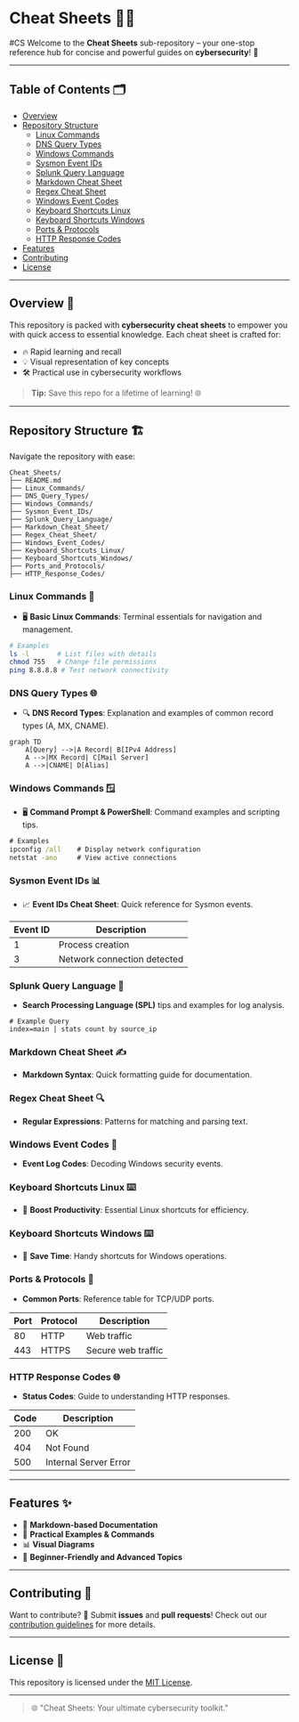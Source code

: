 # Cheat Sheets 📜✨
#CS 
Welcome to the **Cheat Sheets** sub-repository – your one-stop reference hub for concise and powerful guides on **cybersecurity**! 🚀

---

## Table of Contents 🗂️

- [Overview](#overview-)
- [Repository Structure](#repository-structure-)
  - [Linux Commands](#linux-commands-)
  - [DNS Query Types](#dns-query-types-)
  - [Windows Commands](#windows-commands-)
  - [Sysmon Event IDs](#sysmon-event-ids-)
  - [Splunk Query Language](#splunk-query-language-)
  - [Markdown Cheat Sheet](#markdown-cheat-sheet-)
  - [Regex Cheat Sheet](#regex-cheat-sheet-)
  - [Windows Event Codes](#windows-event-codes-)
  - [Keyboard Shortcuts Linux](#keyboard-shortcuts-linux-)
  - [Keyboard Shortcuts Windows](#keyboard-shortcuts-windows-)
  - [Ports & Protocols](#ports--protocols-)
  - [HTTP Response Codes](#http-response-codes-)
- [Features](#features-)
- [Contributing](#contributing-)
- [License](#license-)

---

## Overview 🌟

This repository is packed with **cybersecurity cheat sheets** to empower you with quick access to essential knowledge. Each cheat sheet is crafted for:

- 🔥 Rapid learning and recall
- 💡 Visual representation of key concepts
- 🛠️ Practical use in cybersecurity workflows

> **Tip:** Save this repo for a lifetime of learning! 🌐

---

## Repository Structure 🏗️

Navigate the repository with ease:

```
Cheat_Sheets/
├── README.md
├── Linux_Commands/
├── DNS_Query_Types/
├── Windows_Commands/
├── Sysmon_Event_IDs/
├── Splunk_Query_Language/
├── Markdown_Cheat_Sheet/
├── Regex_Cheat_Sheet/
├── Windows_Event_Codes/
├── Keyboard_Shortcuts_Linux/
├── Keyboard_Shortcuts_Windows/
├── Ports_and_Protocols/
├── HTTP_Response_Codes/
```

### Linux Commands 🐧
- 🖥️ **Basic Linux Commands**: Terminal essentials for navigation and management.

```bash
# Examples
ls -l       # List files with details
chmod 755   # Change file permissions
ping 8.8.8.8 # Test network connectivity
```

### DNS Query Types 🌐
- 🔍 **DNS Record Types**: Explanation and examples of common record types (A, MX, CNAME).

```mermaid
graph TD
    A[Query] -->|A Record| B[IPv4 Address]
    A -->|MX Record| C[Mail Server]
    A -->|CNAME| D[Alias]
```

### Windows Commands 🪟
- 🖥️ **Command Prompt & PowerShell**: Command examples and scripting tips.

```cmd
# Examples
ipconfig /all    # Display network configuration
netstat -ano     # View active connections
```

### Sysmon Event IDs 📊
- 📈 **Event IDs Cheat Sheet**: Quick reference for Sysmon events.

| Event ID | Description                        |
|----------|------------------------------------|
| 1        | Process creation                  |
| 3        | Network connection detected       |

### Splunk Query Language 🔎
- **Search Processing Language (SPL)** tips and examples for log analysis.

```spl
# Example Query
index=main | stats count by source_ip
```

### Markdown Cheat Sheet ✍️
- **Markdown Syntax**: Quick formatting guide for documentation.

### Regex Cheat Sheet 🔍
- **Regular Expressions**: Patterns for matching and parsing text.

### Windows Event Codes 🚦
- **Event Log Codes**: Decoding Windows security events.

### Keyboard Shortcuts Linux ⌨️
- 🚀 **Boost Productivity**: Essential Linux shortcuts for efficiency.

### Keyboard Shortcuts Windows ⌨️
- 🌟 **Save Time**: Handy shortcuts for Windows operations.

### Ports & Protocols 📡
- **Common Ports**: Reference table for TCP/UDP ports.

| Port | Protocol | Description               |
|------|----------|---------------------------|
| 80   | HTTP     | Web traffic               |
| 443  | HTTPS    | Secure web traffic        |

### HTTP Response Codes 🌐
- **Status Codes**: Guide to understanding HTTP responses.

| Code | Description                 |
|------|-----------------------------|
| 200  | OK                          |
| 404  | Not Found                   |
| 500  | Internal Server Error       |

---

## Features ✨

- 📄 **Markdown-based Documentation**
- 🔧 **Practical Examples & Commands**
- 📊 **Visual Diagrams**
- 🌟 **Beginner-Friendly and Advanced Topics**

---

## Contributing 🤝

Want to contribute? 🌟 Submit **issues** and **pull requests**! Check out our [contribution guidelines](CONTRIBUTING.md) for more details.

---

## License 📜

This repository is licensed under the [MIT License](LICENSE).

---

> 🌐 "Cheat Sheets: Your ultimate cybersecurity toolkit."
